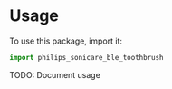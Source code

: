 # Usage

To use this package, import it:

```python
import philips_sonicare_ble_toothbrush
```

TODO: Document usage
